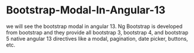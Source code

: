 # Bootstrap-Modal-In-Angular-13
we will see the bootstrap modal in angular 13. Ng Bootstrap is developed from bootstrap and they provide all bootstrap 3, bootstrap 4, and bootstrap 5 native angular 13 directives like a modal, pagination, date picker, buttons, etc.
